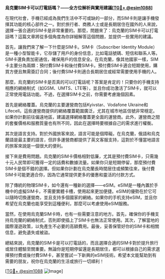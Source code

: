**烏克蘭SIM卡可以打電話嗎？——全方位解析與實用建議[[TG💪+ @esim1088](https://t.me/s/esim1088)]**

在現代社會，手機已經成為我們生活中不可或缺的一部分，而SIM卡則是讓手機發揮其功能的核心部件之一。對於旅行者、商務人士或是長期居住在國外的人來說，選擇一張合適的SIM卡是非常重要的。那麼，問題來了：烏克蘭的SIM卡可以打電話嗎？這篇文章將從多個角度為你詳細解答這個問題，並提供一些實用的建議。

首先，讓我們來了解一下什麼是SIM卡。SIM卡（Subscriber Identity Module）是一種小型智能卡，它存儲了用戶的身份信息，比如電話號碼、短信和聯系人等。SIM卡還負責加密通信，確保用戶的信息安全。在烏克蘭，像其他國家一樣，SIM卡主要分為兩類：預付費SIM卡和後付費SIM卡。預付費SIM卡適合短期使用，購買方便且無需簽訂合同；後付費SIM卡則適合長期居住或經常需要使用手機的人。

那麼，烏克蘭的SIM卡是否真的可以打電話呢？答案是肯定的！只要你的手機支持相應的網絡制式（如GSM、UMTS、LTE等），並且你成功激活了SIM卡，就可以正常使用電話功能。不過，在選擇SIM卡之前，你需要考慮幾個因素。

首先是網絡覆蓋。烏克蘭的主要運營商包括Kyivstar、Vodafone Ukraine和Lifecell。這些運營商提供的網絡覆蓋範圍廣泛，尤其在城市地區信號非常穩定。如果你計劃前往偏遠地區，建議選擇網絡覆蓋更全面的運營商。此外，運營商之間的套餐價格和服務質量也有所不同，因此在選擇時要根據自己的需求進行權衡。

其次是語言支持。對於外國旅客來說，語言可能是個障礙。在烏克蘭，俄語和烏克蘭語是最主要的語言，但許多運營商都提供了英文客服支持，這對於不懂當地語言的旅客來說是一個很大的便利。

接下來是費用問題。烏克蘭的SIM卡價格相對低廉，尤其是預付費SIM卡，只需幾十元人民幣即可獲得一定的話費和數據流量。如果你只是短期停留，那麼預付費SIM卡是個不錯的選擇。但如果你計劃在烏克蘭長時間居住或頻繁往來，後付費SIM卡可能更適合你，因為它通常提供更多的優惠和靈活的付款方式。

除了傳統的物理SIM卡，如今還有一種新的選擇——eSIM。eSIM是一種內置於手機中的虛擬SIM卡，不需要實體卡槽，使用起來更加便捷。eSIM的優勢在於它可以隨時切換運營商，並且支持多個國家的網絡。如果你的手机支持eSIM，並且你希望在烏克蘭也能享受到這種便利，那麼可以考慮使用eSIM服務。

當然，在使用烏克蘭SIM卡時，也有一些需要注意的地方。首先，確保你的手機支持烏克蘭的網絡制式，否則即使插上了SIM卡也無法正常使用。其次，了解當地的國際漫遊政策，以免產生不必要的高額費用。最後，妥善保管好你的SIM卡和相關信息，避免遺失或被盜。

總結來說，烏克蘭的SIM卡是可以打電話的，而且選擇合適的SIM卡對於提升旅行或居住體驗至關重要。無論你是短期停留還是長期居住，都可以根據自己的需求選擇預付費或後付費SIM卡，甚至嘗試一下新興的eSIM技術。希望本文能幫助到有需要的朋友，祝你在烏克蘭的生活或旅行一切順利！

[[TG💪+ @esim1088](https://t.me/s/esim1088) ![Image](https://i.postimg.cc/4NQfJmqS/Snipaste-2025-05-13-00-14-12.png)]
